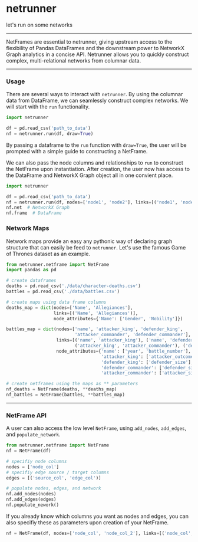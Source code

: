 # netrunner
let's run on some networks

---
NetFrames are essential to netrunner, giving upstream access to the flexibility of Pandas DataFrames and the downstream power to NetworkX Graph analytics in a concise API.
Netrunner allows you to quickly construct complex, multi-relational networks from columnar data.

---

### Usage

There are several ways to interact with `netrunner`. By using the columnar data from DataFrame,
we can seamlessly construct complex networks.
We will start with the `run` functionality.

```python
import netrunner

df = pd.read_csv('path_to_data')
nf = netrunner.run(df, draw=True)
```

By passing a dataframe to the `run` function with `draw=True`,
the user will be prompted with a simple guide to constructing a NetFrame.

We can also pass the node columns and relationships to `run` to construct the NetFrame upon instantiation.
After creation, the user now has access to the DataFrame and NetworkX Graph object all in one convient place.

```python
import netrunner

df = pd.read_csv('path_to_data')
nf = netrunner.run(df, nodes=['node1', 'node2'], links=[('node1', 'node2')])
nf.net  # NetworkX Graph
nf.frame  # DataFrame
```

### Network Maps
Network maps provide an easy any pythonic way of declaring graph structure that can easily be feed to `netrunner`.
Let's use the famous Game of Thrones dataset as an example.

```python
from netrunner.netframe import NetFrame
import pandas as pd

# create dataframes
deaths = pd.read_csv('./data/character-deaths.csv')
battles = pd.read_csv('./data/battles.csv')

# create maps using data frame columns
deaths_map = dict(nodes=['Name', 'Allegiances'],
                  links=[('Name', 'Allegiances')],
                  node_attributes={'Name': ['Gender', 'Nobility']})

battles_map = dict(nodes=['name', 'attacker_king', 'defender_king',
                          'attacker_commander', 'defender_commander'],
                   links=[('name', 'attacker_king'), ('name', 'defender_king'),
                          ('attacker_king', 'attacker_commander'), ('defender_king', 'defender_commander')],
                   node_attributes={'name': ['year', 'battle_number'],
                                    'attacker_king': ['attacker_outcome', 'attacker_size'],
                                    'defender_king': ['defender_size'],
                                    'defender_commander': ['defender_size'],
                                    'attacker_commander': ['attacker_size']})

# create netframes using the maps as ** parameters
nf_deaths = NetFrame(deaths, **deaths_map)
nf_battles = NetFrame(battles, **battles_map)
```

---

### NetFrame API

A user can also access the low level `NetFrame`, using `add_nodes`, `add_edges`, and `populate_network`.

```python
from netrunner.netframe import NetFrame
nf = NetFrame(df)

# specifiy node columns
nodes = ['node_col']
# specifiy edge source / target columns
edges = [('source_col', 'edge_col')]

# populate nodes, edges, and network
nf.add_nodes(nodes)
nf.add_edges(edges)
nf.populate_nework()
```

If you already know which columns you want as nodes and edges, you can also specifiy these as parameters upon creation of your NetFrame.
```python
nf = NetFrame(df, nodes=['node_col', 'node_col_2'], links=[('node_col', 'node_col2')])
```
